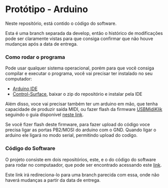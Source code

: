 # Protótipo - Arduino

Neste repositório, está contido o código do software.

Esta é uma branch separada da develop, então o histórico de modificações pode ser claramente vistas
para que consiga confirmar que não houve mudanças após a data de entrega.

### Como rodar o programa

Pode usar qualquer sistema operacional, porém para que
você consiga compilar e executar o programa, você vai precisar ter instalado no seu computador:

- [Arduino IDE](https://www.arduino.cc/en/software)
- [Control-Surface](https://github.com/tttapa/Control-Surface), baixar o zip do repositório e instalar pela IDE

Além disso, voce vai precisar também ter um arduino em mão, que tenha capacidade de produzir saída MIDI, ou
fazer flash da firmware [USBMidiKlik](https://github.com/TheKikGen/USBMidiKliK) seguindo o guia disponivel 
[neste link](https://github.com/TheKikGen/USBMidiKliK/wiki#flashing-the-atmega16u2).

Se você fizer flash deste firmware, para fazer upload do código voce precisa ligar
as portas PB2/MOSI do arduino com o GND. Quando ligar o arduino ele ligará no modo serial,
permitindo upload do codigo.

### Código do Software

O projeto consiste em dois repositórios, este, e o do código do software para rodar no computaador,
que pode ser encontrado acessando este [link](https://github.com/TCC-Pucpr/fed-inspirasom/tree/20-prototipo).

Este link irá redireciona-lo para uma branch parecida com essa, onde não
haverá mudanças a partir da data de entrega.
